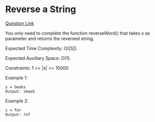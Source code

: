 # Reverse a String
[Question Link](https://practice.geeksforgeeks.org/problems/reverse-a-string/1)

You only need to complete the function reverseWord() that takes s as parameter and returns the reversed string.

Expected Time Complexity: O(|S|).

Expected Auxiliary Space: O(1).

Constraints:
1 <= |s| <= 10000

Example 1:

```Input:
s = Geeks
Output: skeeG
```

Example 2:

```Input:
s = for
Output: rof
```
